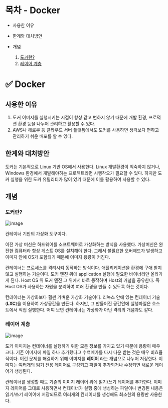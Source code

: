 # 목차 - Docker

- 사용한 이유
- 한계와 대처방안
- 개념

  1. [도커란?](#도커란)
  2. [레이어 계층](#레이어-계층)



# :white_check_mark: Docker

## 사용한 이유

1. 도커 이미지를 실행시키는 시점이 항상 같고 변하지 않기 때문에 개발 환경, 프로덕션 환경 등을 나누어 관리하고 활용할 수 있다.
2. AWS나 헤로쿠 등 클라우드 서버 플랫폼에서도 도커를 사용하면 생각보다 편하고 관리하기 쉬운 배포를 할 수 있다.



## 한계와 대처방안

도커는 기본적으로 Linux 기반 OS에서 사용한다. Linux 개발환경이 익숙하지 않거나, Windows 환경에서 개발해야하는 프로젝트라면 시행착오가 필요할 수 있다. 하지만 도커 실행을 위한 도커 유틸리티가 많이 있기 때문에 이를 활용하여 사용할 수 있다.



## 개념

### 도커란?

![image](https://user-images.githubusercontent.com/38549761/103190929-47582800-4916-11eb-83f1-1f52902fc338.png)

컨테이너 기반의 가상화 도구이다.

이전 가상 머신은 하드웨어를 소프트웨어로 가상화하는 방식을 사용했다. 가상머신은 완전한 컴퓨터라 항상 게스트 OS를 설치해야 한다. 그래서 불필요한 오버헤드가 발생하고 이미지 안에 OS가 포함되기 때문에 이미지 용량이 커진다.

컨테이너는 프로세스를 격리시켜 동작하는 방식이다. 애플리케이션을 환경에 구애 받지 않고 실행하는 기술이다. 도커 엔진 위에 application 실행에 필요한 바이너리만 올라가게 된다. Host OS 위 도커 엔진 그 위에서 바로 동작하며 Host의 커널을 공유한다. 즉 Host OS가 사용하는 자원을 분리하여 여러 환경을 만들 수 있도록 하는 것이다.

컨테이너는 가상화보다 훨씬 가벼운 가상화 기술이다. 리눅스 안에 있는 컨테이너 기술(**LXC**)을 이용하여 가상공간을 만든다. 하지만, 그 만들어진 공간안에 실행파일은 호스트에서 직접 실행한다. 어찌 보면 컨테이너는 가상화가 아닌 격리의 개념과도 같다.



### 레이어 계층

![image](https://user-images.githubusercontent.com/38549761/103191008-8edeb400-4916-11eb-836e-3c1c0d5dd15b.png)

도커 이미지는 컨테이너를 실행하기 위한 모든 정보를 가지고 있기 때문에 용랑이 매우 크다. 기존 이미지에 파일 하나 추가했다고 수백메가를 다시 다운 받는 것은 매우 비효율 적이다. 이런 문제를 해결하기 위해 이미지를 **레이어** 라는 개념으로 나누어 저장한다. 이미지는 여러개의 읽기 전용 레이어로 구성되고 파일이 추가되거나 수정되면 새로운 레이어가 생성된다.

컨테이너를 생성할 때도 기존의 이미지 레이어 위에 읽기/쓰기 레이어를 추가한다. 이미지 레이어를 그대로 사용하면서 컨테이너가 실행 중에 생성하는 파일이나 변경된 내용은 읽기/쓰기 레이어에 저장되므로 여러개의 컨테이너를 생성해도 최소한의 용량만 사용한다.

